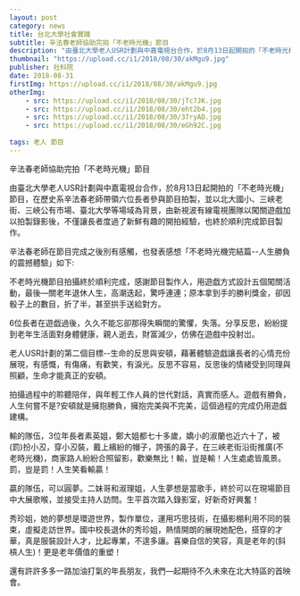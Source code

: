```yaml
---
layout: post
category: news
title: 台北大學社會實踐
subtitle: 辛法春老師協助完拍「不老時光機」節目
description: "由臺北大學老人USR計劃與中嘉電視台合作，於8月13日起開拍的「不老時光機」節目，在歷史系辛法春老師帶領六位長者參與節目拍製..."
thumbnail: "https://upload.cc/i1/2018/08/30/akMgu9.jpg"
publisher: 社科院
date: 2018-08-31
firstImg: https://upload.cc/i1/2018/08/30/akMgu9.jpg
otherImg:
    - src: https://upload.cc/i1/2018/08/30/jTc7JK.jpg
    - src: https://upload.cc/i1/2018/08/30/eht2b4.jpg
    - src: https://upload.cc/i1/2018/08/30/37ryAD.jpg
    - src: https://upload.cc/i1/2018/08/30/eGh92C.jpg
    
tags: 老人 節目
---
```


辛法春老師協助完拍「不老時光機」節目

由臺北大學老人USR計劃與中嘉電視台合作，於8月13日起開拍的「不老時光機」節目，在歷史系辛法春老師帶領六位長者參與節目拍製，並以北大國小、三峽老街、三峽公有市場、臺北大學等場域為背景，由新視波有線電視團隊以闖關遊戲加以拍製錄影後，不僅讓長者度過了新鮮有趣的開拍經驗，也終於順利完成節目製作。

辛法春老師在節目完成之後別有感觸，也發表感想「不老時光機完結篇--人生勝負的震撼體驗」如下:

不老時光機節目拍攝終於順利完成，感謝節目製作人，用遊戯方式設計五個闖關活動，最後—關老年退休人生，高潮迭起，驚呼連連；原本拿到手的勝利獎金，卻因骰子上的數目，折了半，甚至拱手送給對方。

6位長者在遊戯過後，久久不能忘卻那得失瞬間的驚懼，失落。分享反思，紛紛提到老年生活面對身體健康，親人逝去，財富減少，仿佛在遊戲中投射岀。

老人USR計劃的第二個目標--生命的反思與安頓，藉著體驗遊戯讓長者的心情充份展現，有感慨，有傷痛，有歡笑，有淚光。反思不容易，反思後的情緒受到同理與照顧，生命才能真正的安頓。

拍攝過程中的聆聽陪伴，與年輕工作人員的世代對話，真實而感人。遊戲有勝負，人生何嘗不是?安頓就是擁抱勝負，擁抱完美與不完美，這個過程的完成仍用遊戯建構。

輸的隊伍，3位年長者素英姐，鄭大姐都七十多歲，嬌小的淑蘭也近六十了，被(罰)扮小丒，穿小丒裝，戴上繽紛的帽子，誇張的鼻子，在三峽老街沿街推廣(不老時光機)，商家路人紛紛合照留影，歡樂無比！輸，豈是輸！人生處處皆風景。罰，豈是罰！人生笑看輸贏！

贏的隊伍，可以圓夢。二妺哥和淑理姐，人生夢想是當歌手，終於可以在現場節目中大展歌喉，並接受主持人訪問。生平首次踏入錄影室，好新奇好興奮！

秀珍姐，她的夢想是環遊世界，製作單位，運用巧思技術，在攝影棚利用不同的裝束，虛擬走訪世界。國中校長退休的秀珍姐，熱情開朗的展現她配色，搭穿的才華，真是服裝設計人才，比起專業，不遑多讓。喜樂自信的笑容，真是老年的(斜槓人生)！更是老年價值的重塑！

還有許許多多一路加油打氣的年長朋友，我們—起期待不久未來在北大特區的首映會。